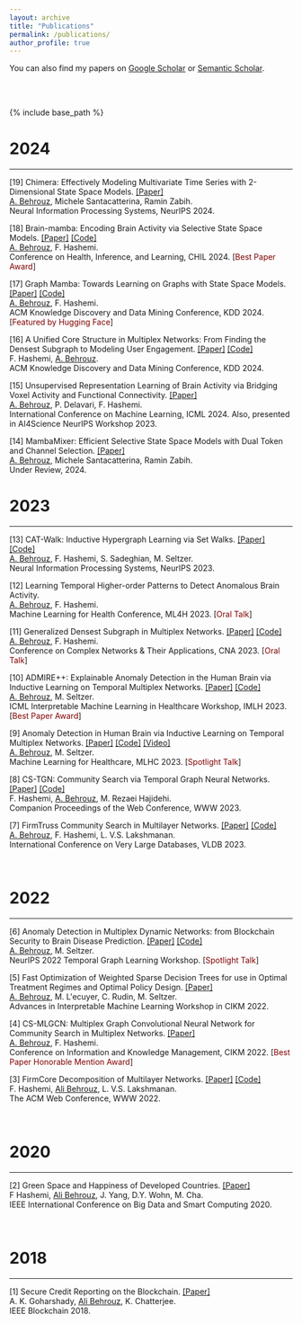 ```yaml
---
layout: archive
title: "Publications"
permalink: /publications/
author_profile: true
---
```


You can also find my papers on <a href="https://scholar.google.com/citations?user=UbwVuqIAAAAJ&hl=en">Google Scholar</a> or <a href="https://www.semanticscholar.org/author/Ali-Behrouz/46211294">Semantic Scholar</a>.

<br>
<br>

{% include base_path %}

# 2024
---  
[19] Chimera: Effectively Modeling Multivariate Time Series with 2-Dimensional State Space Models. [[Paper]](https://arxiv.org/pdf/2406.04320)  
<u>A. Behrouz</u>, Michele Santacatterina, Ramin Zabih.   
Neural Information Processing Systems, NeurIPS 2024. 

[18] Brain-mamba: Encoding Brain Activity via Selective State Space Models. [[Paper]](https://proceedings.mlr.press/v248/behrouz24a.html) [[Code]](https://github.com/GraphMamba/BrainMamba)  
<u>A. Behrouz</u>, F. Hashemi.  
Conference on Health, Inference, and Learning, CHIL 2024. [<span style="color:#800000;">Best Paper Award</span>]

[17] Graph Mamba: Towards Learning on Graphs with State Space Models. [[Paper]](https://arxiv.org/pdf/2402.08678.pdf) [[Code]](https://github.com/GraphMamba/GMN)   
<u>A. Behrouz</u>, F. Hashemi.  
ACM Knowledge Discovery and Data Mining Conference, KDD 2024. [<span style="color:#800000;">Featured by Hugging Face</span>]

[16] A Unified Core Structure in Multiplex Networks: From Finding the Densest Subgraph to Modeling User Engagement. [[Paper]](https://arxiv.org/pdf/2406.13734) [[Code]](https://github.com/joint-em/FirmCore)   
F. Hashemi, <u>A. Behrouz</u>.  
ACM Knowledge Discovery and Data Mining Conference, KDD 2024.

[15] Unsupervised Representation Learning of Brain Activity via Bridging Voxel Activity and
Functional Connectivity. [[Paper]](https://openreview.net/pdf?id=HSvg7qFFd2)  
<u>A. Behrouz</u>, P. Delavari, F. Hashemi.  
International Conference on Machine Learning, ICML 2024. Also, presented in AI4Science NeurIPS Workshop 2023. 

[14] MambaMixer: Efficient Selective State Space Models with Dual Token and Channel Selection. [[Paper]](https://arxiv.org/pdf/2403.19888)  
<u>A. Behrouz</u>, Michele Santacatterina, Ramin Zabih.   
Under Review, 2024.

# 2023
---

[13] CAT-Walk: Inductive Hypergraph Learning via Set Walks. [[Paper]](https://arxiv.org/pdf/2306.11147.pdf) [[Code]](https://github.com/ubc-systopia/CATWalk)   
<u>A. Behrouz</u>, F. Hashemi, S. Sadeghian, M. Seltzer.  
Neural Information Processing Systems, NeurIPS 2023. 


[12] Learning Temporal Higher-order Patterns to Detect Anomalous Brain Activity.  
<u>A. Behrouz</u>, F. Hashemi.  
Machine Learning for Health Conference, ML4H 2023. [<span style="color:#800000;">Oral Talk</span>]  

[11] Generalized Densest Subgraph in Multiplex Networks. [[Paper]]() [[Code]](https://github.com/joint-em/FirmCore)   
<u>A. Behrouz</u>, F. Hashemi.  
Conference on Complex Networks & Their Applications, CNA 2023. [<span style="color:#800000;">Oral Talk</span>]

[10] ADMIRE++: Explainable Anomaly Detection in the Human Brain via Inductive Learning on Temporal Multiplex Networks. [[Paper]](https://openreview.net/pdf?id=t4H8acYudJ) [[Code]](https://github.com/ubc-systopia/ADMIRE)    
<u>A. Behrouz</u>, M. Seltzer.  
ICML Interpretable Machine Learning in Healthcare Workshop, IMLH 2023.  [<span style="color:#800000;">Best Paper Award</span>]

[9] Anomaly Detection in Human Brain via Inductive Learning on Temporal Multiplex Networks. [[Paper]](https://static1.squarespace.com/static/59d5ac1780bd5ef9c396eda6/t/64d1ad83c1f19449af10a8a9/1691463046694/ID160_Research+Paper_2023.pdf) [[Code]](https://github.com/ubc-systopia/ADMIRE)  [[Video]](https://www.youtube.com/watch?v=qhGEwBJiTgM)    
<u>A. Behrouz</u>, M. Seltzer.  
Machine Learning for Healthcare, MLHC 2023.  [<span style="color:#800000;">Spotlight Talk</span>]

[8] CS-TGN: Community Search via Temporal Graph Neural Networks. [[Paper]]() [[Code]]()  
F. Hashemi, <u>A. Behrouz</u>, M. Rezaei Hajidehi.  
Companion Proceedings of the Web Conference, WWW 2023.   

[7] FirmTruss Community Search in Multilayer Networks. [[Paper]](https://arxiv.org/pdf/2205.00742.pdf) [[Code]](https://github.com/joint-em/FTCS)  
<u>A. Behrouz</u>, F. Hashemi, L. V.S. Lakshmanan.  
International Conference on Very Large Databases, VLDB 2023.  

<br>

# 2022
---

[6] Anomaly Detection in Multiplex Dynamic Networks: from Blockchain Security to Brain Disease Prediction. [[Paper]](https://openreview.net/pdf?id=UDGZDfwmay) [[Code]](https://github.com/ubc-systopia/ANOMULY)    
<u>A. Behrouz</u>, M. Seltzer.  
NeurIPS 2022 Temporal Graph Learning Workshop.  [<span style="color:#800000;">Spotlight Talk</span>]

[5] Fast Optimization of Weighted Sparse Decision Trees for use in Optimal Treatment Regimes and Optimal Policy Design.  [[Paper]](https://arxiv.org/pdf/2210.06825.pdf)  
<u>A. Behrouz</u>, M. L\'ecuyer, C. Rudin, M. Seltzer.  
Advances in Interpretable Machine Learning Workshop in CIKM 2022.  

[4] CS-MLGCN: Multiplex Graph Convolutional Neural Network for Community Search in Multiplex Networks. [[Paper]](https://arxiv.org/pdf/2210.08811.pdf)  
<u>A. Behrouz</u>, F. Hashemi.  
Conference on Information and Knowledge Management, CIKM 2022.  [<span style="color:#800000;">Best Paper Honorable Mention Award</span>]


[3] FirmCore Decomposition of Multilayer Networks. [[Paper]](https://arxiv.org/pdf/2208.11200.pdf) [[Code]](https://github.com/joint-em/FirmCore)  
F. Hashemi, <u>Ali Behrouz</u>, L. V.S. Lakshmanan.  
The ACM Web Conference, WWW 2022.  

<br>


# 2020
---

[2] Green Space and Happiness of Developed Countries. [[Paper]](https://www.researchgate.net/profile/Donghee-Wohn/publication/340812176_Green_Space_and_Happiness_of_Developed_Countries/links/5ef9754945851550507b0766/Green-Space-and-Happiness-of-Developed-Countries.pdf)  
F Hashemi, <u>Ali Behrouz</u>, J. Yang, D.Y. Wohn, M. Cha.  
IEEE International Conference on Big Data and Smart Computing 2020. 

<br>

# 2018
---

[1] Secure Credit Reporting on the Blockchain. [[Paper]](https://arxiv.org/pdf/1805.09104.pdf)  
A. K. Goharshady, <u>Ali Behrouz</u>, K. Chatterjee.  
IEEE Blockchain 2018.
